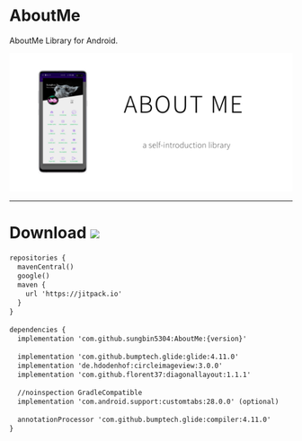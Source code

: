 # AboutMe
AboutMe Library for Android.

![Logo](https://raw.githubusercontent.com/sungbin5304/AboutMe/master/About%20ME%20(1).png)

-----

# Download [![](https://jitpack.io/v/sungbin5304/AboutMe.svg)](https://jitpack.io/#sungbin5304/AboutMe)

```Gradle
repositories {
  mavenCentral()
  google()
  maven { 
    url 'https://jitpack.io' 
  }
}

dependencies {
  implementation 'com.github.sungbin5304:AboutMe:{version}'
  
  implementation 'com.github.bumptech.glide:glide:4.11.0'
  implementation 'de.hdodenhof:circleimageview:3.0.0'
  implementation 'com.github.florent37:diagonallayout:1.1.1'
  
  //noinspection GradleCompatible
  implementation 'com.android.support:customtabs:28.0.0' (optional)
  
  annotationProcessor 'com.github.bumptech.glide:compiler:4.11.0'
}
```
